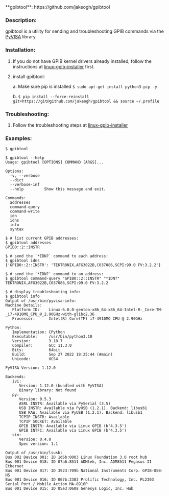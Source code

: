 <!--- NOTE! THIS FILE IS AUTOMATICALLY GENERATED, IF YOU ARE READING THIS, YOU ARE EDITING THE WRONG FILE --->**gpibtool**:  https://github.com/jakeogh/gpibtool


### Description:

gpibtool is a utility for sending and troubleshooting GPIB commands via the [PyVISA](https://pyvisa.readthedocs.io/en/latest) library.
### Installation:

1. If you do not have GPIB kernel drivers already installed, follow the instructions at [linux-gpib-installer](https://github.com/jakeogh/linux-gpib-installer) first.

2. install gpibtool:

    a. Make sure pip is installed `$ sudo apt-get install python3-pip -y`

    b. `$ pip install --force-reinstall git+https://git@github.com/jakeogh/gpibtool && source ~/.profile`

### Troubleshooting:

1. Follow the troubleshooting steps at [linux-gpib-installer](https://github.com/jakeogh/linux-gpib-installer)
### Examples:
```
$ gpibtool

$ gpibtool --help
Usage: gpibtool [OPTIONS] COMMAND [ARGS]...

Options:
  -v, --verbose
  --dict
  --verbose-inf
  --help         Show this message and exit.

Commands:
  addresses
  command-query
  command-write
  idn
  idns
  info
  syntax

$ # list current GPIB addresses:
$ gpibtool addresses
GPIB0::2::INSTR

$ # send the `*IDN?` command to each address:
$ gpibtool idns
{'GPIB0::2::INSTR': 'TEKTRONIX,AFG3022B,C037086,SCPI:99.0 FV:3.2.2'}

$ # send the `*IDN?` command to an address:
$ gpibtool command-query "GPIB0::2::INSTR" "*IDN?"
TEKTRONIX,AFG3022B,C037086,SCPI:99.0 FV:3.2.2

$ # display troubleshooting info:
$ gpibtool info
Output of /usr/bin/pyvisa-info:
Machine Details:
   Platform ID:    Linux-6.0.0-gentoo-x86_64-x86_64-Intel-R-_Core-TM-_i7-4910MQ_CPU_@_2.90GHz-with-glibc2.36
   Processor:      Intel(R) Core(TM) i7-4910MQ CPU @ 2.90GHz

Python:
   Implementation: CPython
   Executable:     /usr/bin/python3.10
   Version:        3.10.7
   Compiler:       GCC 11.3.0
   Bits:           64bit
   Build:          Sep 27 2022 18:25:44 (#main)
   Unicode:        UCS4

PyVISA Version: 1.12.0

Backends:
   ivi:
      Version: 1.12.0 (bundled with PyVISA)
      Binary library: Not found
   py:
      Version: 0.5.3
      ASRL INSTR: Available via PySerial (3.5)
      USB INSTR: Available via PyUSB (1.2.1). Backend: libusb1
      USB RAW: Available via PyUSB (1.2.1). Backend: libusb1
      TCPIP INSTR: Available 
      TCPIP SOCKET: Available 
      GPIB INSTR: Available via Linux GPIB (b'4.3.5')
      GPIB INTFC: Available via Linux GPIB (b'4.3.5')
   sim:
      Version: 0.4.0
      Spec version: 1.1

Output of /usr/bin/lsusb:
Bus 002 Device 001: ID 1d6b:0003 Linux Foundation 3.0 root hub
Bus 001 Device 018: ID 07a6:8511 ADMtek, Inc. ADM8511 Pegasus II Ethernet
Bus 001 Device 017: ID 3923:709b National Instruments Corp. GPIB-USB-HS
Bus 001 Device 016: ID 067b:2303 Prolific Technology, Inc. PL2303 Serial Port / Mobile Action MA-8910P
Bus 001 Device 015: ID 05e3:0608 Genesys Logic, Inc. Hub

```
